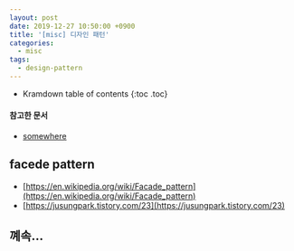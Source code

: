 ```yaml
---
layout: post
date: 2019-12-27 10:50:00 +0900
title: '[misc] 디자인 패턴'
categories:
  - misc
tags:
  - design-pattern
---
```


* Kramdown table of contents
{:toc .toc}

#### 참고한 문서

- [somewhere](somewhere)

## facede pattern

- [https://en.wikipedia.org/wiki/Facade_pattern](https://en.wikipedia.org/wiki/Facade_pattern)
- [https://jusungpark.tistory.com/23](https://jusungpark.tistory.com/23)

## 꼐속...
